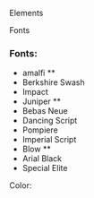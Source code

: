 

Elements


Fonts


### Fonts:
 - amalfi **
 - Berkshire Swash
 - Impact
 - Juniper **
 - Bebas Neue
 - Dancing Script
 - Pompiere
 - Imperial Script
 - Blow **
 - Arial Black
 - Special Elite

Color: